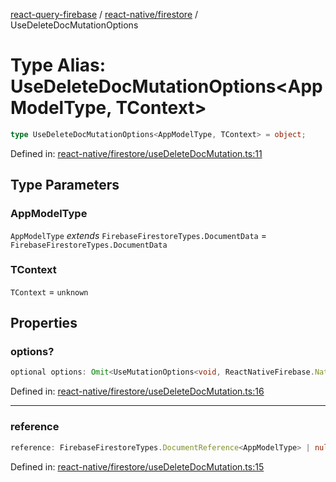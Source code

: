 [react-query-firebase](../../../modules.md) / [react-native/firestore](../index.md) / UseDeleteDocMutationOptions

# Type Alias: UseDeleteDocMutationOptions\<AppModelType, TContext\>

```ts
type UseDeleteDocMutationOptions<AppModelType, TContext> = object;
```

Defined in: [react-native/firestore/useDeleteDocMutation.ts:11](https://github.com/vpishuk/react-query-firebase/blob/09a15a5d938c4bdaa4fd86491bcf8ea41c16371f/react-native/firestore/useDeleteDocMutation.ts#L11)

## Type Parameters

### AppModelType

`AppModelType` *extends* `FirebaseFirestoreTypes.DocumentData` = `FirebaseFirestoreTypes.DocumentData`

### TContext

`TContext` = `unknown`

## Properties

### options?

```ts
optional options: Omit<UseMutationOptions<void, ReactNativeFirebase.NativeFirebaseError, void, TContext>, "mutationFn" | "mutationKey">;
```

Defined in: [react-native/firestore/useDeleteDocMutation.ts:16](https://github.com/vpishuk/react-query-firebase/blob/09a15a5d938c4bdaa4fd86491bcf8ea41c16371f/react-native/firestore/useDeleteDocMutation.ts#L16)

***

### reference

```ts
reference: FirebaseFirestoreTypes.DocumentReference<AppModelType> | null;
```

Defined in: [react-native/firestore/useDeleteDocMutation.ts:15](https://github.com/vpishuk/react-query-firebase/blob/09a15a5d938c4bdaa4fd86491bcf8ea41c16371f/react-native/firestore/useDeleteDocMutation.ts#L15)
